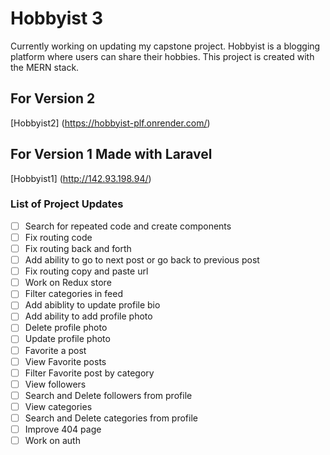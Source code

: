 # Hobbyist 3

Currently working on updating my capstone project. Hobbyist is a blogging platform where users can share their hobbies. This project is created with the MERN stack.

## For Version 2

[Hobbyist2] (https://hobbyist-plf.onrender.com/)

## For Version 1 Made with Laravel

[Hobbyist1] (http://142.93.198.94/)

### List of Project Updates

- [ ] Search for repeated code and create components
- [ ] Fix routing code
- [ ] Fix routing back and forth
- [ ] Add ability to go to next post or go back to previous post
- [ ] Fix routing copy and paste url
- [ ] Work on Redux store
- [ ] Filter categories in feed
- [ ] Add abiblity to update profile bio
- [ ] Add ability to add profile photo
- [ ] Delete profile photo
- [ ] Update profile photo
- [ ] Favorite a post
- [ ] View Favorite posts
- [ ] Filter Favorite post by category
- [ ] View followers
- [ ] Search and Delete followers from profile
- [ ] View categories
- [ ] Search and Delete categories from profile
- [ ] Improve 404 page
- [ ] Work on auth